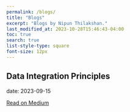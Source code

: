 ```yaml
---
permalink: /blogs/
title: "Blogs"
excerpt: "Blogs by Nipun Thilakshan."
last_modified_at: 2023-10-28T15:46:43-04:00
toc: true
search: true
list-style-type: square
font-size: 12px
---
```


<h2>Data Integration Principles</h2>
<p>date: 2023-09-15</p>
<a href=https://medium.com/sysco-labs/data-integration-principles-b13160872507 target="_blank" rel="noopener noreferrer">Read on Medium</a>
